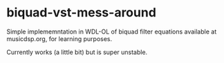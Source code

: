# biquad-vst-mess-around

Simple implememntation in WDL-OL of biquad filter equations available at musicdsp.org, for learning purposes.

Currently works (a little bit) but is super unstable.
